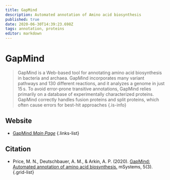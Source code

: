 ```yaml
---
title: GapMind
description: Automated annotation of Amino acid biosynthesis
published: true
date: 2020-06-30T14:39:23.698Z
tags: annotation, proteins
editor: markdown
---
```


# GapMind

> GapMind is a Web-based tool for annotating amino acid biosynthesis in bacteria and archaea. GapMind incorporates many variant pathways and 130 different reactions, and it analyzes a genome in just 15 s. To avoid error-prone transitive annotations, GapMind relies primarily on a database of experimentally characterized proteins. GapMind correctly handles fusion proteins and split proteins, which often cause errors for best-hit approaches
{.is-info}



## Website

- [GapMind *Main Page*](http://papers.genomics.lbl.gov/cgi-bin/gapView.cgi)
{.links-list}


 

## Citation 

- Price, M. N., Deutschbauer, A. M., & Arkin, A. P. (2020). [GapMind: Automated annotation of amino acid biosynthesis.](https://msystems.asm.org/content/5/3/e00291-20.abstract) mSystems, 5(3).
{.grid-list}
